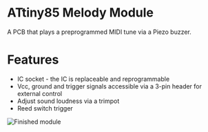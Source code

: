 # ATtiny85 Melody Module

A PCB that plays a preprogrammed MIDI tune via a Piezo buzzer.

# Features

* IC socket - the IC is replaceable and reprogrammable
* Vcc, ground and trigger signals accessible via a 3-pin header for external control
* Adjust sound loudness via a trimpot
* Reed switch trigger

![Finished module](https://raw.github.com/anroots/attiny85-melody-module/master/finished_module.jpg)
